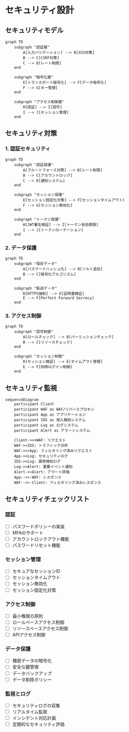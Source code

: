 # セキュリティ設計

## セキュリティモデル

```mermaid
graph TD
    subgraph "認証層"
        A[入力バリデーション] --> B[XSS対策]
        B --> C[CSRF対策]
        C --> D[レート制限]
    end

    subgraph "暗号化層"
        E[トランスポート暗号化] --> F[データ暗号化]
        F --> G[キー管理]
    end

    subgraph "アクセス制御層"
        H[認証] --> I[認可]
        I --> J[セッション管理]
    end
```

## セキュリティ対策

### 1. 認証セキュリティ

```mermaid
graph TD
    subgraph "認証保護"
        A[ブルートフォース対策] --> B[レート制限]
        B --> C[アカウントロック]
        C --> D[通知システム]
    end

    subgraph "セッション保護"
        E[セッション固定化対策] --> F[セッションタイムアウト]
        F --> G[セッション無効化]
    end

    subgraph "トークン保護"
        H[JWT署名検証] --> I[トークン有効期限]
        I --> J[トークンローテーション]
    end
```

### 2. データ保護

```mermaid
graph TD
    subgraph "保存データ"
        A[パスワードハッシュ化] --> B[ソルト追加]
        B --> C[暗号化アルゴリズム]
    end

    subgraph "転送データ"
        D[HTTPS強制] --> E[証明書検証]
        E --> F[Perfect Forward Secrecy]
    end
```

### 3. アクセス制御

```mermaid
graph TD
    subgraph "認可制御"
        A[ロールチェック] --> B[パーミッションチェック]
        B --> C[リソースチェック]
    end

    subgraph "セッション制御"
        D[セッション検証] --> E[タイムアウト管理]
        E --> F[同時ログイン制御]
    end
```

## セキュリティ監視

```mermaid
sequenceDiagram
    participant Client
    participant WAF as WAF/リバースプロキシ
    participant App as アプリケーション
    participant IDS as 侵入検知システム
    participant Log as ログシステム
    participant Alert as アラートシステム

    Client->>+WAF: リクエスト
    WAF->>IDS: トラフィック分析
    WAF->>+App: フィルタリング済みリクエスト
    App->>Log: セキュリティログ
    IDS->>Log: 異常検知ログ
    Log->>Alert: 重要イベント通知
    Alert->>Alert: アラート評価
    App-->>-WAF: レスポンス
    WAF-->>-Client: フィルタリング済みレスポンス
```

## セキュリティチェックリスト

### 認証
- [ ] パスワードポリシーの実装
- [ ] MFAのサポート
- [ ] アカウントロックアウト機能
- [ ] パスワードリセット機能

### セッション管理
- [ ] セキュアなセッションID
- [ ] セッションタイムアウト
- [ ] セッション無効化
- [ ] セッション固定化対策

### アクセス制御
- [ ] 最小権限の原則
- [ ] ロールベースアクセス制御
- [ ] リソースベースアクセス制御
- [ ] APIアクセス制御

### データ保護
- [ ] 機密データの暗号化
- [ ] 安全な鍵管理
- [ ] データバックアップ
- [ ] データ削除ポリシー

### 監視とログ
- [ ] セキュリティログの収集
- [ ] リアルタイム監視
- [ ] インシデント対応計画
- [ ] 定期的なセキュリティ評価
